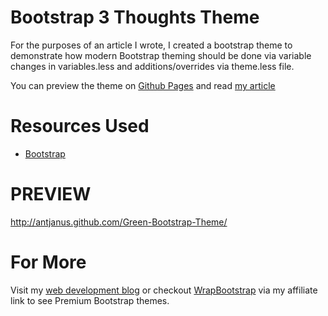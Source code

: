 Bootstrap 3 Thoughts Theme
======================

For the purposes of an article I wrote, I created a bootstrap theme to demonstrate how modern Bootstrap theming should be done via variable changes in variables.less and additions/overrides via theme.less file.

You can preview the theme on [Github Pages](http://antjanus.github.io/bootstrap-3-thoughts-theme) and read [my article](http://antjanus.com/blog/uncategorized/make-bootstrap-3-theme-proper-way/)

Resources Used
===============

* [Bootstrap](http://getbootstrap.com)

PREVIEW
=================
http://antjanus.github.com/Green-Bootstrap-Theme/

For More
=================

Visit my [web development blog](http://antjanus.com) or checkout [WrapBootstrap](http://antjanus.com/out/wrapbootstrap) via my affiliate link to see Premium Bootstrap themes.
